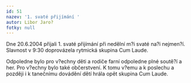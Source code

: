 ```yaml
---
id: 51
nazev: '1. svaté přijímání '
autor: Libor Jaro?
fotky: null
---
```

Dne 20.6.2004 přijali 1. svaté přijímání při nedělní m?i svaté na?i nejmen?í. Slavnost v 9:30 doprovázela rytmická skupina Cum Laude.<p>
Odpoledne bylo pro v?echny děti a rodiče farní odpoledne plné soutě?í a her. Pro v?echny bylo také občerstvení. K tomu v?emu a k poslechu a později i k tanečnímu dovádění dětí hrála opět skupina Cum Laude.
